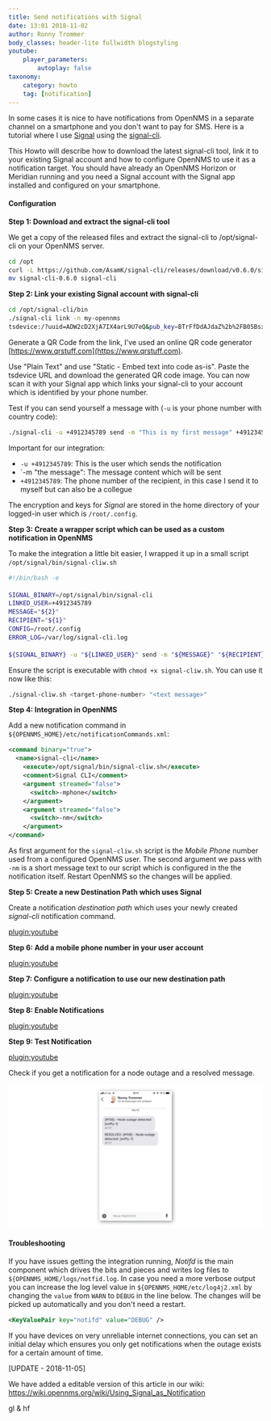 ```yaml
---
title: Send notifications with Signal
date: 13:01 2018-11-02
author: Ronny Trommer
body_classes: header-lite fullwidth blogstyling
youtube:
    player_parameters:
        autoplay: false
taxonomy:
    category: howto
    tag: [notification]
---
```


In some cases it is nice to have notifications from OpenNMS in a separate channel on a smartphone and you don't want to pay for SMS.
Here is a tutorial where I use [Signal](https://signal.org) using the [signal-cli](https://github.com/AsamK/signal-cli/releases).

This Howto will describe how to download the latest signal-cli tool, link it to your existing Signal account and how to configure OpenNMS to use it as a notification target.
You should have already an OpenNMS Horizon or Meridian running and you need a Signal account with the Signal app installed and configured on your smartphone.

#### Configuration

**Step 1: Download and extract the signal-cli tool**

We get a copy of the released files and extract the signal-cli to /opt/signal-cli on your OpenNMS server.

```bash
cd /opt
curl -L https://github.com/AsamK/signal-cli/releases/download/v0.6.0/signal-cli-0.6.0.tar.gz | tar xz
mv signal-cli-0.6.0 signal-cli
```

**Step 2: Link your existing Signal account with signal-cli**

```bash
cd /opt/signal-cli/bin
./signal-cli link -n my-opennms
tsdevice:/?uuid=ADW2cD2XjA7IX4arL9U7eQ&pub_key=BTrFfDdAJdaZ%2b%2FB05BsxelnrpQZT5sRJh2S7yb4fp1aO
```

Generate a QR Code from the link, I've used an online QR code generator [https://www.qrstuff.com](https://www.qrstuff.com).

Use "Plain Text" and use "Static - Embed text into code as-is".
Paste the tsdevice URL and download the generated QR code image.
You can now scan it with your Signal app which links your signal-cli to your account which is identified by your phone number.

Test if you can send yourself a message with (`-u` is your phone number with country code):

```bash
./signal-cli -u +4912345789 send -m "This is my first message" +4912345789
```

Important for our integration:

* `-u +4912345789`: This is the user which sends the notification
* `-m "the message": The message content which will be sent
* `+4912345789`: The phone number of the recipient, in this case I send it to myself but can also be a collegue

The encryption and keys for *Signal* are stored in the home directory of your logged-in user which is `/root/.config`.

**Step 3: Create a wrapper script which can be used as a custom notification in OpenNMS**

To make the integration a little bit easier, I wrapped it up in a small script `/opt/signal/bin/signal-cliw.sh`

```bash
#!/bin/bash -e

SIGNAL_BINARY=/opt/signal/bin/signal-cli
LINKED_USER=+4912345789
MESSAGE="${2}"
RECIPIENT="${1}"
CONFIG=/root/.config
ERROR_LOG=/var/log/signal-cli.log

${SIGNAL_BINARY} -u "${LINKED_USER}" send -m "${MESSAGE}" "${RECIPIENT}" 2>>${ERROR_LOG}
```

Ensure the script is executable with `chmod +x signal-cliw.sh`.
You can use it now like this:

```bash
./signal-cliw.sh <target-phone-number> "<text message>"
```

**Step 4: Integration in OpenNMS**

Add a new notification command in `${OPENNMS_HOME}/etc/notificationCommands.xml`:

```xml
<command binary="true">
  <name>signal-cli</name>
    <execute>/opt/signal/bin/signal-cliw.sh</execute>
    <comment>Signal CLI</comment>
    <argument streamed="false">
      <switch>-mphone</switch>
    </argument>
    <argument streamed="false">
      <switch>-nm</switch>
    </argument>
</command>
```

As first argument for the `signal-cliw.sh` script is the *Mobile Phone* number used from a configured OpenNMS user.
The second argument we pass with `-nm` is a short message text to our script which is configured in the the notification itself.
Restart OpenNMS so the changes will be applied.

**Step 5: Create a new Destination Path which uses Signal**

Create a notification *destination path* which uses your newly created *signal-cli* notification command.

[plugin:youtube](https://www.youtube.com/watch?v=rV_pr1fed9s)

**Step 6: Add a mobile phone number in your user account**

[plugin:youtube](https://www.youtube.com/watch?v=nQYLkIUoDUk)

**Step 7: Configure a notification to use our new destination path**

[plugin:youtube](https://www.youtube.com/watch?v=DyuETrrC0Z4)

**Step 8: Enable Notifications**

[plugin:youtube](https://www.youtube.com/watch?v=gRw9379_uZc)

**Step 9: Test Notification**

[plugin:youtube](https://www.youtube.com/watch?v=vgoxwkKATY0)

Check if you get a notification for a node outage and a resolved message.

![](notification-phone.png)

#### Troubleshooting

If you have issues getting the integration running, *Notifd* is the main component which drives the bits and pieces and writes log files to `${OPENNMS_HOME/logs/notfid.log`.
In case you need a more verbose output you can increase the log level value in `${OPENNMS_HOME/etc/log4j2.xml` by changing the `value` from `WARN` to `DEBUG` in the line below.
The changes will be picked up automatically and you don't need a restart.

```xml
<KeyValuePair key="notifd" value="DEBUG" />
```

If you have devices on very unreliable internet connections, you can set an initial delay which ensures you only get notifications when the outage exists for a certain amount of time.

[UPDATE - 2018-11-05]

We have added a editable version of this article in our wiki: https://wiki.opennms.org/wiki/Using_Signal_as_Notification

gl & hf
